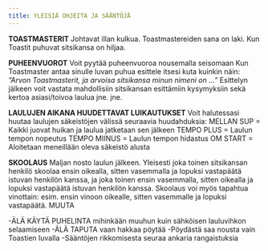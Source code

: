 ```yaml
---
title: YLEISIÄ OHJEITA JA SÄÄNTÖJÄ
---
```


**TOASTMASTERIT**
Johtavat illan kulkua. Toastmastereiden sana on laki. Kun Toastit
puhuvat sitsikansa on hiljaa.

**PUHEENVUOROT**
Voit pyytää puheenvuoroa nousemalla seisomaan
Kun Toastmaster antaa sinulle luvan puhua esittele itsesi kuta kuinkin näin:
_”Arvon Toastmasterit, ja arvoisa sitsikansa minun nimeni on …”_
Esittelyn jälkeen voit vastata mahdollisiin sitsikansan esittämiin
kysymyksiin sekä kertoa asiasi/toivoa laulua jne. jne.

**LAULUJEN AIKANA HUUDETTAVAT LUIKAUTUKSET**
Voit halutessasi huutaa laulujen säkeistöjen välissä seuraavia huudahduksia:
MELLAN SUP = Kaikki juovat huikan ja laulua jatketaan sen jälkeen
TEMPO PLUS = Laulun tempon nopeutus
TEMPO MIINUS = Laulun tempon hidastus
OM START = Aloitetaan meneillään oleva säkeistö alusta

**SKOOLAUS**
Maljan nosto laulun jälkeen. Yleisesti joka toinen sitsikansan henkilö
skoolaa ensin oikealla, sitten vasemmalla ja lopuksi vastapäätä istuvan
henkilön kanssa, ja joka toinen ensin vasemmalla, sitten oikealla ja
lopuksi vastapäätä istuvan henkilön kanssa. Skoolaus voi myös
tapahtua vinottain: esim. ensin vinoon oikealle, sitten vasemmalle ja
lopuksi vastapäätä.
MUUTA

-ÄLÄ KÄYTÄ PUHELINTA mihinkään muuhun kuin sähköisen lauluvihkon selaamiseen
-ÄLÄ TAPUTA vaan hakkaa pöytää
-Pöydästä saa nousta vain Toastien luvalla
-Sääntöjen rikkomisesta seuraa ankaria rangaistuksia
